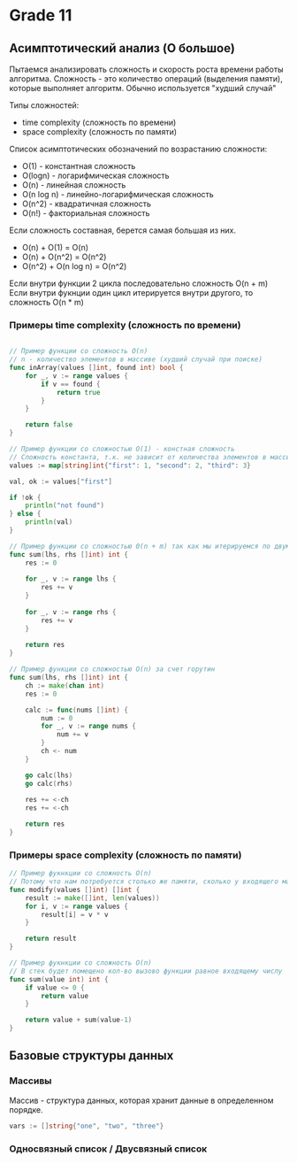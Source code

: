 # Grade 11

## Асимптотический анализ (O большое)

Пытаемся анализировать сложность и скорость роста времени работы алгоритма. 
Сложность - это количество операций (выделения памяти), которые выполняет алгоритм.
Обычно используется "худший случай"

Типы сложностей:
- time complexity (сложность по времени)
- space complexity (сложность по памяти)

Список асимптотических обозначений по возрастанию сложности:
- O(1) - константная сложность
- O(logn) - логарифмическая сложность
- O(n) - линейная сложность
- O(n log n) - линейно-логарифмическая сложность
- O(n^2) - квадратичная сложность
- O(n!) - факториальная сложность

Если сложность составная, берется самая большая из них.
- O(n) + O(1) = O(n)
- O(n) + O(n^2) = O(n^2)
- O(n^2) + O(n log n) = O(n^2)

Если внутри функции 2 цикла последовательно сложность O(n + m)
Если внутри фукнции один цикл итерируется внутри другого, то сложность O(n * m)

### Примеры time complexity (сложность по времени)
```go

// Пример функции со сложность O(n)
// n - количество элементов в массиве (худший случай при поиске)
func inArray(values []int, found int) bool {
	for _, v := range values {
		if v == found {
			return true
		}
	}

	return false
}
```

```go
// Пример функции со сложностью O(1) - констная сложность
// Сложность константа, т.к. не зависит от количества элементов в массиве.
values := map[string]int{"first": 1, "second": 2, "third": 3}

val, ok := values["first"]

if !ok {
	println("not found")
} else {
	println(val)
}
```

```go
// Пример функции со сложностью 0(n + m) так как мы итерируемся по двум массивам
func sum(lhs, rhs []int) int {
    res := 0
    
    for _, v := range lhs {
        res += v
    }
    
    for _, v := range rhs {
        res += v
    }
    
    return res
}
```

```go
// Пример функции со сложностью O(n) за счет горутин
func sum(lhs, rhs []int) int {
	ch := make(chan int)
	res := 0

	calc := func(nums []int) {
		num := 0
		for _, v := range nums {
			num += v
		}
		ch <- num
	}

	go calc(lhs)
	go calc(rhs)
	
	res += <-ch
	res += <-ch

	return res
}
```

### Примеры space complexity (сложность по памяти)
```go
// Пример фукнкции со сложность O(n) 
// Потому что нам потребуется столько же памяти, сколько у входящего массива
func modify(values []int) []int {
	result := make([]int, len(values))
	for i, v := range values {
		result[i] = v * v
	}

	return result
}
```

```go
// Пример фукнкции со сложность O(n) 
// В стек будет помещено кол-во вызово функции равное входящему числу
func sum(value int) int {
    if value <= 0 {
        return value
    }

    return value + sum(value-1)
}
```

## Базовые структуры данных

### Массивы
Массив - структура данных, которая хранит данные в определенном порядке.

```go
vars := []string{"one", "two", "three"}
```

### Односвязный список / Двусвязный список

